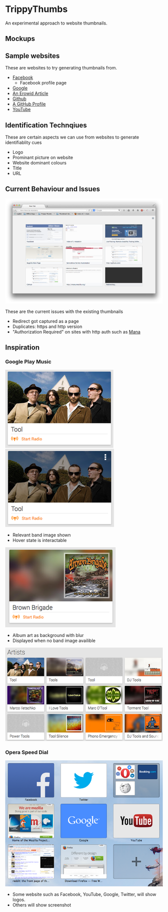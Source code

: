 TrippyThumbs
============

An experimental approach to website thumbnails.


Mockups
-------


Sample websites
---------------

These are websites to try generating thumbnails from.

- [Facebook](http://facebook.com)
	- Facebook profile page
- [Google](http://google.com)
- [An Erowid Article](http://www.erowid.org/plants/tobacco/tobacco.shtml)
- [Github](https://github.com/)
- [A GitHub Profile](https://github.com/vtsatskin)
- [YouTube](http://youtube.com)

Identification Technqiues
----------------------------

These are certain aspects we can use from websites to generate identifiablity cues

- Logo
- Prominant picture on website
- Website dominant colours
- Title
- URL

Current Behaviour and Issues
----------------------------

![](images/current.design.png)

These are the current issues with the existing thumbnails

- Redirect got captured as a page
- Duplicates: https and http version
- "Authorization Required" on sites with http auth such as [Mana](http://mana.mozilla.org)

Inspiration
-----------

### Google Play Music ###

![](images/inspiration/google.music.2.png)
![](images/inspiration/google.music.2.hover.png)

- Relevant band image shown
- Hover state is interactable

![](images/inspiration/google.music.png)

- Album art as background with blur
- Displayed when no band image availible

![](images/inspiration/google.music.many.png)

### Opera Speed Dial ###

![](images/inspiration/opera.speed.dial.png)

- Some website such as Facebook, YouTube, Google, Twitter, will show logos.
- Others will show screenshot